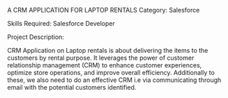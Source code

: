 A CRM APPLICATION FOR LAPTOP RENTALS
Category: Salesforce

Skills Required:
Salesforce Developer

Project Description:

CRM Application on  Laptop rentals is about delivering the items to the customers by rental purpose. It leverages the power of customer  relationship management (CRM) to enhance customer experiences, optimize store operations, and improve overall efficiency. Additionally to these, we also need to do an effective CRM i.e via communicating through email with the potential customers identified.
